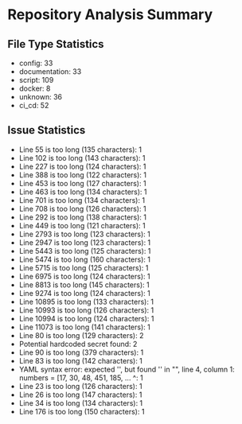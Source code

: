# Repository Analysis Summary

## File Type Statistics

- config: 33
- documentation: 33
- script: 109
- docker: 8
- unknown: 36
- ci_cd: 52

## Issue Statistics

- Line 55 is too long (135 characters): 1
- Line 102 is too long (143 characters): 1
- Line 227 is too long (124 characters): 1
- Line 388 is too long (122 characters): 1
- Line 453 is too long (127 characters): 1
- Line 463 is too long (134 characters): 1
- Line 701 is too long (134 characters): 1
- Line 708 is too long (126 characters): 1
- Line 292 is too long (138 characters): 1
- Line 449 is too long (121 characters): 1
- Line 2793 is too long (123 characters): 1
- Line 2947 is too long (123 characters): 1
- Line 5443 is too long (125 characters): 1
- Line 5474 is too long (160 characters): 1
- Line 5715 is too long (125 characters): 1
- Line 6975 is too long (124 characters): 1
- Line 8813 is too long (145 characters): 1
- Line 9274 is too long (124 characters): 1
- Line 10895 is too long (133 characters): 1
- Line 10993 is too long (126 characters): 1
- Line 10994 is too long (124 characters): 1
- Line 11073 is too long (141 characters): 1
- Line 80 is too long (129 characters): 2
- Potential hardcoded secret found: 2
- Line 90 is too long (379 characters): 1
- Line 83 is too long (142 characters): 1
- YAML syntax error: expected '<document start>', but found '<scalar>'
  in "<unicode string>", line 4, column 1:
    numbers = [17, 30, 48, 451, 185, ... 
    ^: 1
- Line 23 is too long (126 characters): 1
- Line 26 is too long (147 characters): 1
- Line 34 is too long (134 characters): 1
- Line 176 is too long (150 characters): 1

